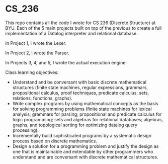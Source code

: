 # CS_236

This repo contains all the code I wrote for CS 236 (Discrete Structure) at BYU. Each of the 5 main projects built on top of the previous to create a full implementation of a Datalog interpreter and relational database.

In Project 1, I wrote the Lexer.

In Project 2, I wrote the Parser.

In Projects 3, 4, and 5, I wrote the actual execution engine.

Class learning objectives: 
 - Understand and be conversant with basic discrete mathematical structures (finite state machines, regular expressions, grammars, propositional calculus, proof techniques, predicate calculus, sets, relations, functions, graphs).
 - Write complex programs by using mathematical concepts as the basis for solving programming problems (finite state machines for lexical analysis; grammars for parsing; propositional and predicate calculus for logic programming; sets and algebras for relational databases; algebras, graphs, and topological sorting for optimizing datalog query processing).
 - Incrementally build sophisticated programs by a systematic design process based on discrete mathematics.
 - Design a solution for a programming problem and justify the design as one that is maintainable and extendable by other programmers who understand and are conversant with discrete mathematical structures.
